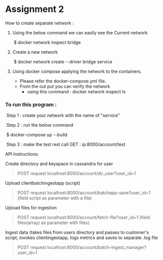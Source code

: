 # Assignment 2

How to create separate network : 

 1. Using the below command we can easily see the Current network

    ​            $ docker network inspect bridge

 2. Create a new network

      ​	        $ docker network create --driver bridge service

 3. Using docker compose applying the network to the containers.

       * Please refer the docker-compose.yml file. 
       * From the out put you  can verify the network
         * using this command : docker network inspect ls


### **To run this program :** 

​      Step 1 : create your network with the name of  "service"

​      Step 2 : run the below command

​		$ docker-compose up --build

​      Step 3 : make the test rest call  GET : ip:8000/account/test


API Instructions:

Create directory and keyspace in cassandra for user

> POST request localhost:8000/account/dir_user?user_id=1


Upload clientbatchingestapp (script) 

> POST request localhost:8000/account/batchapp-save?user_id=1 (field script as parameter with a file)


Upload files for ingestion

> POST request localhost:8000/account/fetch-file?user_id=1 (field files(array) as parameter with files)


Ingest data (takes files from users directory and passes to customer's script, invokes clientingestapp, logs metrics and saves to separate .log file

> POST request localhost:8000/account/batch-ingest_manager?user_id=1 

 

